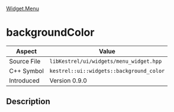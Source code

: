 [Widget.Menu](index.md)
# backgroundColor
| Aspect | Value |
| --- | --- |
| Source File | `libKestrel/ui/widgets/menu_widget.hpp` |
| C++ Symbol | `kestrel::ui::widgets::background_color` |
| Introduced | Version 0.9.0 |
## Description

